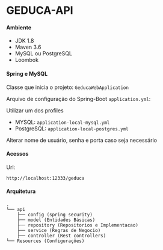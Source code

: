 # GEDUCA-API


#### Ambiente

- JDK 1.8
- Maven 3.6
- MySQL ou PostgreSQL
- Loombok

#### Spring e MySQL

Classe que inicia o projeto: `GeducaWebApplication`

Arquivo de configuração do Spring-Boot `application.yml`:

Utilizar um dos profiles

- MYSQL: ```application-local-mysql.yml```
- PostgreSQL: ```application-local-postgres.yml```

Alterar nome de usuário, senha e porta caso seja necessário


#### Acessos 

Url: 
```
http://localhost:12333/geduca
```

#### Arquitetura

```
.
└── api
    ├── config (spring security)
    ├── model (Entidades Básicas)
    ├── repository (Repositorios e Implementacao)
    ├── service (Regras de Negocio)
    ├── controller (Rest controllers)
└── Resources (Configurações)
```
  

